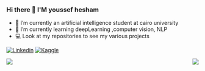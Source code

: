 ### Hi there 👋 I'M youssef hesham

- 🔭 I’m currently an artificial intelligence student at cairo university 
- 🌱 I’m currently learning deepLearning ,computer vision, NLP 
- 💻 Look at my repositories to see my various projects 

[![Linkedin](https://img.shields.io/badge/LinkedIn-0077B5?style=for-the-badge&logo=linkedin&logoColor=white)](https://www.linkedin.com/in/youssef-el-baghdady-8344ba210/)
[![Kaggle](https://img.shields.io/badge/Kaggle-20BEFF?style=for-the-badge&logo=Kaggle&logoColor=white)](https://www.kaggle.com/youssefhesham8)


<img align="right" src="https://github-readme-stats.vercel.app/api?username=youssefhesham200&show_icons=true&icon_color=805AD5&text_color=718096&bg_color=ffffff&hide_title=true" />

<img align="left" src="https://github-readme-stats.vercel.app/api/top-langs/?username=youssefhesham200&show_icons=true&icon_color=805AD5&text_color=718096&bg_color=ffffff&hide_title=true" />

<!--
**youssefhesham200/youssefhesham200** is a ✨ _special_ ✨ repository because its `README.md` (this file) appears on your GitHub profile.

Here are some ideas to get you started:

- 🔭 I’m currently working on ...
- 🌱 I’m currently learning ...
- 👯 I’m looking to collaborate on ...
- 🤔 I’m looking for help with ...
- 💬 Ask me about ...
- 📫 How to reach me: ...
- 😄 Pronouns: ...
- ⚡ Fun fact: ...
-->
